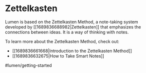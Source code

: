 # Zettelkasten

Lumen is based on the Zettelkasten Method, a note-taking system developed by [[1689836688982|Zettelkasten]] that emphasizes the connections between ideas. It is a way of thinking with notes.

To learn more about the Zettelkasten Method, check out:

- [[1689836661668|Introduction to the Zettelkasten Method]]
- [[1689836632675|How to Take Smart Notes]]

#lumen/getting-started
